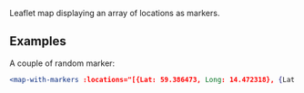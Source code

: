 Leaflet map displaying an array of locations as markers.

## Examples

A couple of random marker:

```jsx
<map-with-markers :locations="[{Lat: 59.386473, Long: 14.472318}, {Lat: 59.387273, Long: 14.472918}]" height="400px"></map-with-markers>
```
